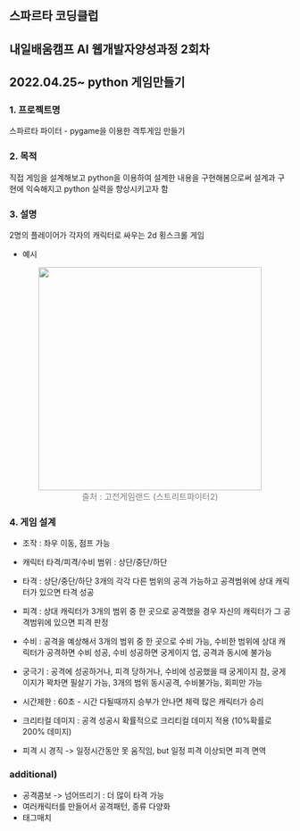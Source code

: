## 스파르타 코딩클럽
## 내일배움캠프 AI 웹개발자양성과정 2회차
## 2022.04.25~ python 게임만들기

### 1. 프로젝트명
스파르타 파이터 - pygame을 이용한 격투게임 만들기

### 2. 목적
직접 게임을 설계해보고 python을 이용하여 설계한 내용을 구현해봄으로써 설계과 구현에 익숙해지고 python 실력을 향상시키고자 함

### 3. 설명 
2명의 플레이어가 각자의 캐릭터로 싸우는 2d 횡스크롤 게임

- 예시
<figure style="display:block; text-align:center;">
  <img src="https://t1.daumcdn.net/cfile/tistory/1526011E4BD2531A6C"
       style="width: 400px; margin:0px auto">
  <figcaption style="text-align:center; font-size:15px; color:#808080">
    출처 : 고전게임랜드 (스트리트파이터2)
  </figcaption>
</figure>


### 4. 게임 설계 
-  조작 : 좌우 이동, 점프 가능

- 캐릭터 타격/피격/수비 범위 : 상단/중단/하단

- 타격 : 상단/중단/하단 3개의 각각 다른 범위의 공격 가능하고 공격범위에 상대 캐릭터가 있으면 타격 성공

- 피격 : 상대 캐릭터가 3개의 범위 중 한 곳으로 공격했을 경우 자신의 캐릭터가 그 공격범위에 있으면 피격 판정

- 수비 : 공격을 예상해서 3개의 범위 중 한 곳으로 수비 가능, 수비한 범위에 상대 캐릭터가 공격하면 수비 성공, 수비 성공하면 궁게이지 업, 공격과 동시에 불가능

- 궁극기 : 공격에 성공하거나, 피격 당하거나, 수비에 성공했을 때 궁게이지 참, 궁게이지가 꽉차면 필살기 가능, 3개의 범위 동시공격, 수비불가능, 회피만 가능

- 시간제한 : 60초 - 시간 다될때까지 승부가 안나면 체력 많은 캐릭터가 승리

- 크리티컬 데미지 : 공격 성공시 확률적으로 크리티컬 데미지 적용  (10%확률로 200% 데미지)

- 피격 시 경직 -> 일정시간동안 못 움직임, but 일정 피격 이상되면 피격 면역


### additional)
- 공격콤보 -> 넘어뜨리기 : 더 많이 타격 가능
- 여러캐릭터를 만들어서 공격패턴, 종류 다양화
- 태그매치
 


